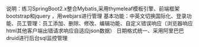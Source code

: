 说明：练习SpringBoot2.x整合Mybatis,采用thymeleaf模板引擎、前端框架bootstrap和jquery ，用webjars进行管理
基本功能：中英文切换国际化、登录功能、员工管理：员工添加、删除、修改、编辑功能、自定义错误响应（浏览器响应html其他客户端出错请求响应自适应json数据）
日期格式统一、采用阿里巴巴druid进行后台sql监控管理

